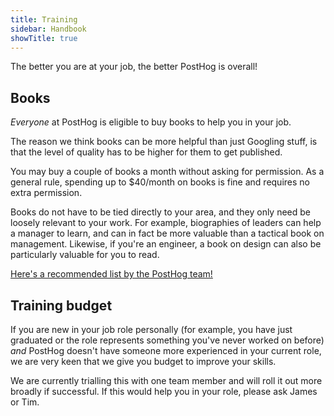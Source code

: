 ```yaml
---
title: Training
sidebar: Handbook
showTitle: true
---
```


The better you are at your job, the better PostHog is overall!

## Books

*Everyone* at PostHog is eligible to buy books to help you in your job.

The reason we think books can be more helpful than just Googling stuff, is that the level of quality has to be higher for them to get published.

You may buy a couple of books a month without asking for permission. As a general rule, spending up to \$40/month on books is fine and requires no extra permission.

Books do not have to be tied directly to your area, and they only need be loosely relevant to your work. For example, biographies of leaders can help a manager to learn, and can in fact be more valuable than a tactical book on management. Likewise, if you're an engineer, a book on design can also be particularly valuable for you to read.

[Here's a recommended list by the PostHog team!](/handbook/company/book-list)

## Training budget

If you are new in your job role personally (for example, you have just graduated or the role represents something you've never worked on before) *and* PostHog doesn't have someone more experienced in your current role, we are very keen that we give you budget to improve your skills.

We are currently trialling this with one team member and will roll it out more broadly if successful. If this would help you in your role, please ask James or Tim.
